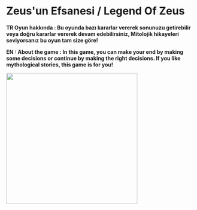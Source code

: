 # Zeus'un Efsanesi / Legend Of Zeus

**TR
Oyun hakkında :
Bu oyunda bazı kararlar vererek sonunuzu getirebilir veya doğru kararlar vererek devam edebilirsiniz, Mitolojik hikayeleri seviyorsanız bu oyun tam size göre!**


**EN :
About the game :
In this game, you can make your end by making some decisions or continue by making the right decisions. If you like mythological stories, this game is for you!**

<img src="https://github.com/pyalihtml/pyalihtml/blob/main/satoru-gojo-satoru.gif?raw=true"  width="350px">
